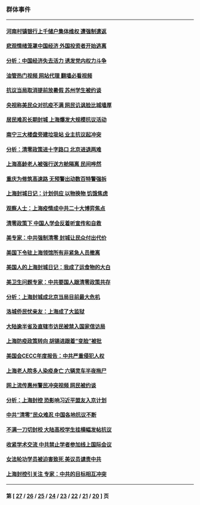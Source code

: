 ### 群体事件
---
#### [河南村镇银行上千储户集体维权 遭强制遣返](../../pages/ncid279/n13743906.md?05260045) 
#### [悲观情绪笼罩中国经济 外国投资者开始逃离](../../pages/ncid279/n13743825.md?05260045) 
#### [分析：中国经济失去活力 诱发党内权力斗争](../../pages/ncid279/n13740219.md?05260045) 
#### [油管热门视频 网站代理 翻墙必看视频](http://209.222.30.114:81/youtube.html?05260045)
#### [抗议当局取消提前放暑假 苏州学生被约谈](../../pages/ncid279/n13738981.md?05260045) 
#### [央视称美民众对抗疫不满 网民讥讽脸比城墙厚](../../pages/ncid279/n13738685.md?05260045) 
#### [居民难忍长期封城 上海爆发大规模抗议活动](../../pages/ncid279/n13724894.md?05260045) 
#### [南宁三大楼盘旁建垃圾站 业主抗议起冲突](../../pages/ncid279/n13723244.md?05260045) 
#### [分析：清零政策进十字路口 北京进退两难](../../pages/ncid279/n13722760.md?05260045) 
#### [上海高龄老人被强行送方舱隔离 民间哗然](../../pages/ncid279/n13717318.md?05260045) 
#### [重庆为修筑高速路 无预警出动数百特警强拆](../../pages/ncid279/n13716893.md?05260045) 
#### [上海封城日记：计划供应 以物换物 饥饿焦虑](../../pages/ncid279/n13715646.md?05260045) 
#### [观察人士：上海疫情成中共二十大博弈焦点](../../pages/ncid279/n13713349.md?05260045) 
#### [清零政策下 中国人学会反着听宣传和自救](../../pages/ncid279/n13711002.md?05260045) 
#### [美专家：中共强制清零 封城让民众付出代价](../../pages/ncid279/n13709482.md?05260045) 
#### [美国下令驻上海领馆所有非紧急人员撤离](../../pages/ncid279/n13709373.md?05260045) 
#### [美国人的上海封城日记：我成了运食物的大白](../../pages/ncid279/n13707573.md?05260045) 
#### [美卫生问题专家：中共要国人跟清零政策共存](../../pages/ncid279/n13705925.md?05260045) 
#### [分析：上海封城成北京当局目前最大危机](../../pages/ncid279/n13702771.md?05260045) 
#### [洛城侨民忧亲友：上海成了大监狱](../../pages/ncid279/n13693937.md?05260045) 
#### [大陆逾半省及直辖市访民被禁入国家信访局](../../pages/ncid279/n13689201.md?05260045) 
#### [上海防疫政策转向 胡锡进跟着“变脸”被批](../../pages/ncid279/n13688098.md?05260045) 
#### [美国会CECC年度报告：中共严重侵犯人权](../../pages/ncid279/n13687784.md?05260045) 
#### [上海老人院多人染疫身亡 六辆灵车半夜拖尸](../../pages/ncid279/n13687060.md?05260045) 
#### [网上流传惠州警民冲突视频 网民被约谈](../../pages/ncid279/n13687562.md?05260045) 
#### [分析：上海封控 恐影响习近平盟友入京计划](../../pages/ncid279/n13686881.md?05260045) 
#### [中共“清零”民众难忍 中国各地抗议不断](../../pages/ncid279/n13685186.md?05260045) 
#### [不满一刀切封校 大陆高校学生挂横幅发帖抗议](../../pages/ncid279/n13683669.md?05260045) 
#### [收紧学术交流 中共禁止学者参加线上国际会议](../../pages/ncid279/n13684255.md?05260045) 
#### [女法轮功学员被迫害致死 美议员谴责中共](../../pages/ncid279/n13682069.md?05260045) 
#### [上海封控引关注 专家：中共的目标相互冲突](../../pages/ncid279/n13679402.md?05260045) 

---
#### 第 [ [27](./27.md?05260045) / [26](./26.md?05260045) / [25](./25.md?05260045) / [24](./24.md?05260045) / [23](./23.md?05260045) / [22](./22.md?05260045) / [21](./21.md?05260045) / [20](./20.md?05260045) ] 页
